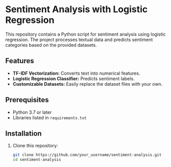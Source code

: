 # Sentiment Analysis with Logistic Regression

This repository contains a Python script for sentiment analysis using logistic regression. The project processes textual data and predicts sentiment categories based on the provided datasets.

## Features

- **TF-IDF Vectorization:** Converts text into numerical features.
- **Logistic Regression Classifier:** Predicts sentiment labels.
- **Customizable Datasets:** Easily replace the dataset files with your own.

## Prerequisites

- Python 3.7 or later
- Libraries listed in `requirements.txt`

## Installation

1. Clone this repository:
   ```bash
   git clone https://github.com/your_username/sentiment-analysis.git
   cd sentiment-analysis
